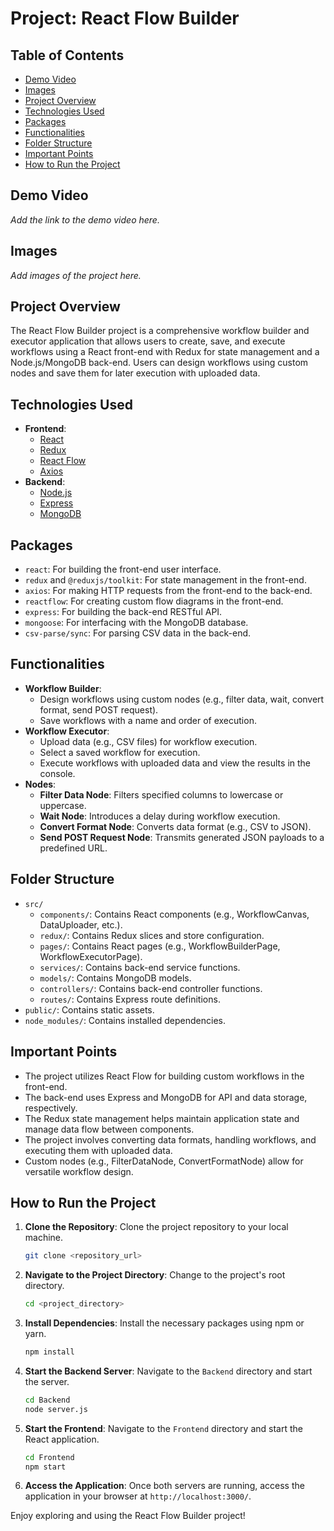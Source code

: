 # Project: React Flow Builder

## Table of Contents
- [Demo Video](#demo-video)
- [Images](#images)
- [Project Overview](#project-overview)
- [Technologies Used](#technologies-used)
- [Packages](#packages)
- [Functionalities](#functionalities)
- [Folder Structure](#folder-structure)
- [Important Points](#important-points)
- [How to Run the Project](#how-to-run-the-project)

## Demo Video
*Add the link to the demo video here.*

## Images
*Add images of the project here.*

## Project Overview

The React Flow Builder project is a comprehensive workflow builder and executor application that allows users to create, save, and execute workflows using a React front-end with Redux for state management and a Node.js/MongoDB back-end. Users can design workflows using custom nodes and save them for later execution with uploaded data.

## Technologies Used

- **Frontend**:
    - [React](https://react.dev/)
    - [Redux](https://redux.js.org/)
    - [React Flow](https://reactflow.dev/)
    - [Axios](https://axios-http.com/)
- **Backend**:
    - [Node.js](https://nodejs.org/)
    - [Express](https://expressjs.com/)
    - [MongoDB](https://www.mongodb.com/)

## Packages

- `react`: For building the front-end user interface.
- `redux` and `@reduxjs/toolkit`: For state management in the front-end.
- `axios`: For making HTTP requests from the front-end to the back-end.
- `reactflow`: For creating custom flow diagrams in the front-end.
- `express`: For building the back-end RESTful API.
- `mongoose`: For interfacing with the MongoDB database.
- `csv-parse/sync`: For parsing CSV data in the back-end.

## Functionalities

- **Workflow Builder**:
    - Design workflows using custom nodes (e.g., filter data, wait, convert format, send POST request).
    - Save workflows with a name and order of execution.
- **Workflow Executor**:
    - Upload data (e.g., CSV files) for workflow execution.
    - Select a saved workflow for execution.
    - Execute workflows with uploaded data and view the results in the console.
- **Nodes**:
    - **Filter Data Node**: Filters specified columns to lowercase or uppercase.
    - **Wait Node**: Introduces a delay during workflow execution.
    - **Convert Format Node**: Converts data format (e.g., CSV to JSON).
    - **Send POST Request Node**: Transmits generated JSON payloads to a predefined URL.

## Folder Structure

- `src/`
    - `components/`: Contains React components (e.g., WorkflowCanvas, DataUploader, etc.).
    - `redux/`: Contains Redux slices and store configuration.
    - `pages/`: Contains React pages (e.g., WorkflowBuilderPage, WorkflowExecutorPage).
    - `services/`: Contains back-end service functions.
    - `models/`: Contains MongoDB models.
    - `controllers/`: Contains back-end controller functions.
    - `routes/`: Contains Express route definitions.
- `public/`: Contains static assets.
- `node_modules/`: Contains installed dependencies.

## Important Points

- The project utilizes React Flow for building custom workflows in the front-end.
- The back-end uses Express and MongoDB for API and data storage, respectively.
- The Redux state management helps maintain application state and manage data flow between components.
- The project involves converting data formats, handling workflows, and executing them with uploaded data.
- Custom nodes (e.g., FilterDataNode, ConvertFormatNode) allow for versatile workflow design.

## How to Run the Project

1. **Clone the Repository**: Clone the project repository to your local machine.
    ```bash
    git clone <repository_url>
    ```

2. **Navigate to the Project Directory**: Change to the project's root directory.
    ```bash
    cd <project_directory>
    ```

3. **Install Dependencies**: Install the necessary packages using npm or yarn.
    ```bash
    npm install
    ```

4. **Start the Backend Server**: Navigate to the `Backend` directory and start the server.
    ```bash
    cd Backend
    node server.js
    ```

5. **Start the Frontend**: Navigate to the `Frontend` directory and start the React application.
    ```bash
    cd Frontend
    npm start
    ```

6. **Access the Application**: Once both servers are running, access the application in your browser at `http://localhost:3000/`.

Enjoy exploring and using the React Flow Builder project!